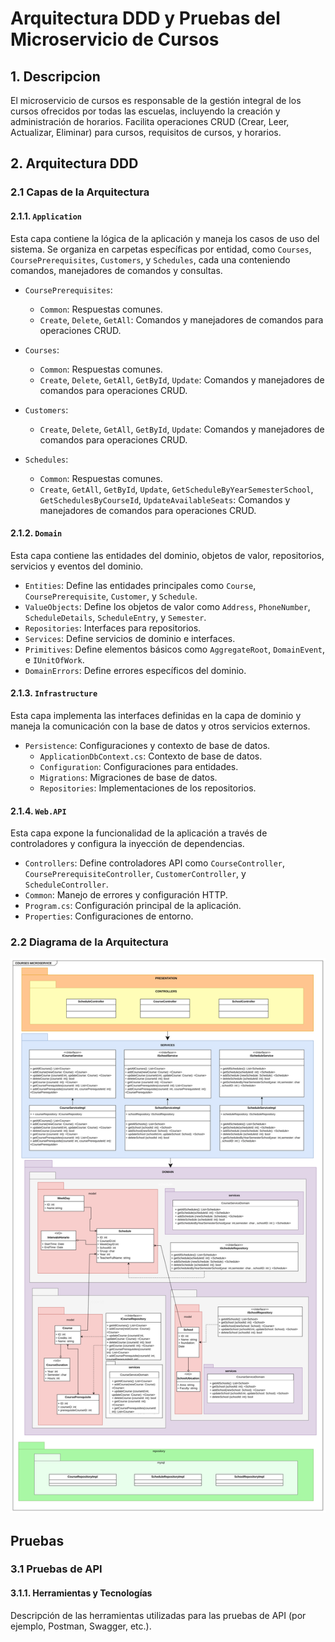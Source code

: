 # Arquitectura DDD y Pruebas del Microservicio de Cursos

## 1. Descripcion
El microservicio de cursos es responsable de la gestión integral de los cursos ofrecidos por todas las escuelas, incluyendo la creación y administración de horarios. Facilita operaciones CRUD (Crear, Leer, Actualizar, Eliminar) para cursos, requisitos de cursos, y horarios.

## 2. Arquitectura DDD
### 2.1 Capas de la Arquitectura
#### 2.1.1. `Application`
Esta capa contiene la lógica de la aplicación y maneja los casos de uso del sistema. Se organiza en carpetas específicas por entidad, como `Courses`, `CoursePrerequisites`, `Customers`, y `Schedules`, cada una conteniendo comandos, manejadores de comandos y consultas.

- `CoursePrerequisites`: 
  - `Common`: Respuestas comunes.
  - `Create`, `Delete`, `GetAll`: Comandos y manejadores de comandos para operaciones CRUD.
  
- `Courses`:
  - `Common`: Respuestas comunes.
  - `Create`, `Delete`, `GetAll`, `GetById`, `Update`: Comandos y manejadores de comandos para operaciones CRUD.

- `Customers`:
  - `Create`, `Delete`, `GetAll`, `GetById`, `Update`: Comandos y manejadores de comandos para operaciones CRUD.

- `Schedules`:
  - `Common`: Respuestas comunes.
  - `Create`, `GetAll`, `GetById`, `Update`, `GetScheduleByYearSemesterSchool`, `GetSchedulesByCourseId`, `UpdateAvailableSeats`: Comandos y manejadores de comandos para operaciones CRUD.

#### 2.1.2. `Domain`
Esta capa contiene las entidades del dominio, objetos de valor, repositorios, servicios y eventos del dominio.

- `Entities`: Define las entidades principales como `Course`, `CoursePrerequisite`, `Customer`, y `Schedule`.
- `ValueObjects`: Define los objetos de valor como `Address`, `PhoneNumber`, `ScheduleDetails`, `ScheduleEntry`, y `Semester`.
- `Repositories`: Interfaces para repositorios.
- `Services`: Define servicios de dominio e interfaces.
- `Primitives`: Define elementos básicos como `AggregateRoot`, `DomainEvent`, e `IUnitOfWork`.
- `DomainErrors`: Define errores específicos del dominio.

#### 2.1.3. `Infrastructure`
Esta capa implementa las interfaces definidas en la capa de dominio y maneja la comunicación con la base de datos y otros servicios externos.

- `Persistence`: Configuraciones y contexto de base de datos.
  - `ApplicationDbContext.cs`: Contexto de base de datos.
  - `Configuration`: Configuraciones para entidades.
  - `Migrations`: Migraciones de base de datos.
  - `Repositories`: Implementaciones de los repositorios.

#### 2.1.4. `Web.API`
Esta capa expone la funcionalidad de la aplicación a través de controladores y configura la inyección de dependencias.

- `Controllers`: Define controladores API como `CourseController`, `CoursePrerequisiteController`, `CustomerController`, y `ScheduleController`.
- `Common`: Manejo de errores y configuración HTTP.
- `Program.cs`: Configuración principal de la aplicación.
- `Properties`: Configuraciones de entorno.
### 2.2 Diagrama de la Arquitectura

![](resources/CourseArquitecture.png)

## Pruebas

### 3.1 Pruebas de API

#### 3.1.1. Herramientas y Tecnologías
Descripción de las herramientas utilizadas para las pruebas de API (por ejemplo, Postman, Swagger, etc.).